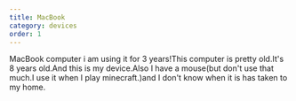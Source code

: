```yaml
---
title: MacBook
category: devices
order: 1
---
```

MacBook computer i am using it for 3 years!This computer is pretty old.It's 8 years old.And this is my device.Also I have a mouse(but don't use that much.I use it when I play minecraft.)and I don't know when it is has taken to my home.
